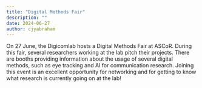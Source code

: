 ```yaml
---
title: "Digital Methods Fair"
description: ""
date: 2024-06-27
author: cjyabraham
---
```


On 27 June, the Digicomlab hosts a Digital Methods Fair at ASCoR. During this fair, several researchers working at the lab pitch their projects. There are booths providing information about the usage of several digital methods, such as eye tracking and AI for communication research. Joining this event is an excellent opportunity for networking and for getting to know what research is currently going on at the lab!

